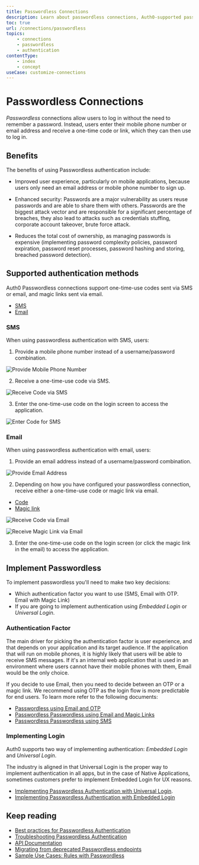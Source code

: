 ```yaml
---
title: Passwordless Connections
description: Learn about passwordless connections, Auth0-supported passwordless methods of authentication, and how to implement passwordless authentication with Auth0.
toc: true
url: /connections/passwordless
topics:
    - connections
    - passwordless
    - authentication
contentType:
    - index
    - concept
useCase: customize-connections
---
```

# Passwordless Connections

<dfn data-key="passwordless">Passwordless</dfn> connections allow users to log in without the need to remember a password. Instead, users enter their mobile phone number or email address and receive a one-time code or link, which they can then use to log in.

## Benefits

The benefits of using Passwordless authentication include:

* Improved user experience, particularly on mobile applications, because users only need an email address or mobile phone number to sign up.

* Enhanced security: Passwords are a major vulnerability as users reuse passwords and are able to share them with others. Passwords are the biggest attack vector and are responsible for a significant percentage of breaches, they also lead to attacks such as credentials stuffing, corporate account takeover, brute force attack.

* Reduces the total cost of ownership, as managing passwords is expensive (implementing password complexity policies, password expiration, password reset processes, password hashing and storing, breached password detection).

## Supported authentication methods

Auth0 Passwordless connections support one-time-use codes sent via SMS or email, and magic links sent via email.

<div class="code-picker">
  <div class="languages-bar">
    <ul>
      <li><a href="#sms" data-toggle="tab">SMS</a></li>
      <li><a href="#email" data-toggle="tab">Email</a></li>
    </ul>
  </div>
  <div class="tab-content">
    <div id="sms" class="tab-pane active">

### SMS

When using passwordless authentication with SMS, users:

1. Provide a mobile phone number instead of a username/password combination.

 ![Provide Mobile Phone Number](/media/articles/connections/passwordless/passwordless-sms-enter-phone-web.png)

2. Receive a one-time-use code via SMS.

<div class="phone-mockup">
  <img src="/media/articles/connections/passwordless/passwordless-sms-receive-code-web.png" alt="Receive Code via SMS"/>
</div>

3. Enter the one-time-use code on the login screen to access the application.

![Enter Code for SMS](/media/articles/connections/passwordless/passwordless-sms-enter-code-web.png)

</div>
    <div id="email" class="tab-pane">

### Email

When using passwordless authentication with email, users:

1. Provide an email address instead of a username/password combination.

![Provide Email Address](/media/articles/connections/passwordless/passwordless-email-request-web.png)

2. Depending on how you have configured your passwordless connection, receive either a one-time-use code or magic link via email.

<div class="code-picker">
  <div class="languages-bar">
    <ul>
      <li><a href="#code" data-toggle="tab">Code</a></li>
      <li><a href="#link" data-toggle="tab">Magic link</a></li>
    </ul>
  </div>
  <div class="tab-content">
    <div id="code" class="tab-pane active">

![Receive Code via Email](/media/articles/connections/passwordless/passwordless-email-receive-code-web.png)
    </div>
    <div id="link" class="tab-pane">
      ![Receive Magic Link via Email](/media/articles/connections/passwordless/passwordless-email-receive-link.png)
    </div>
  </div>
</div>

3. Enter the one-time-use code on the login screen (or click the magic link in the email) to access the application.

    </div>
  </div>
</div>

## Implement Passwordless

To implement passwordless you'll need to make two key decisions:

- Which authentication factor you want to use (SMS, Email with OTP. Email with Magic Link)
- If you are going to implement authentication using *Embedded Login* or *Universal Login*.

### Authentication Factor

The main driver for picking the authentication factor is user experience, and that depends on your application and its target audience. If the application that will run on mobile phones, it is highly likely that users will be able to receive SMS messages. If it's an internal web application that is used in an environment where users cannot have their mobile phones with them, Email would be the only choice.

If you decide to use Email, then you need to decide between an OTP or a magic link. We recommend using OTP as the login flow is more predictable for end users. To learn more refer to the following documents:

  - [Passwordless using Email and OTP](/connections/passwordless/guides/email-otp)
  - [Passwordless Passwordless using Email and Magic Links](/connections/passwordless/guides/email-magic-link)
  - [Passwordless Passwordless using SMS](/connections/passwordless/guides/sms-otp)

### Implementing Login 

Auth0 supports two way of implementing authentication: *Embedded Login* and *Universal Login*.

The industry is aligned in that Universal Login is the proper way to implement authentication in all apps, but in the case of Native Applications, sometimes customers prefer to implement Embedded Login for UX reasons. 

  - [Implementing Passwordless Authentication with Universal Login](/connections/passwordless/guides/universal-login).
  - [Implementing Passwordless Authentication with Embedded Login](/connections/passwordless/guides/embedded-login)

## Keep reading

 * [Best practices for Passwordless Authentication](connections/passwordless/guides/best-practices)
 * [Troubleshooting Passwordless Authentication](/connections/passwordless/reference/troubleshoot)
 * [API Documentation](/connections/passwordless/reference/relevant-api-endpoints)
 * [Migrating from deprecated Passwordless endpoints]()
 * [Sample Use Cases: Rules with Passwordless](/connections/passwordless/concepts/sample-use-cases-rules)

